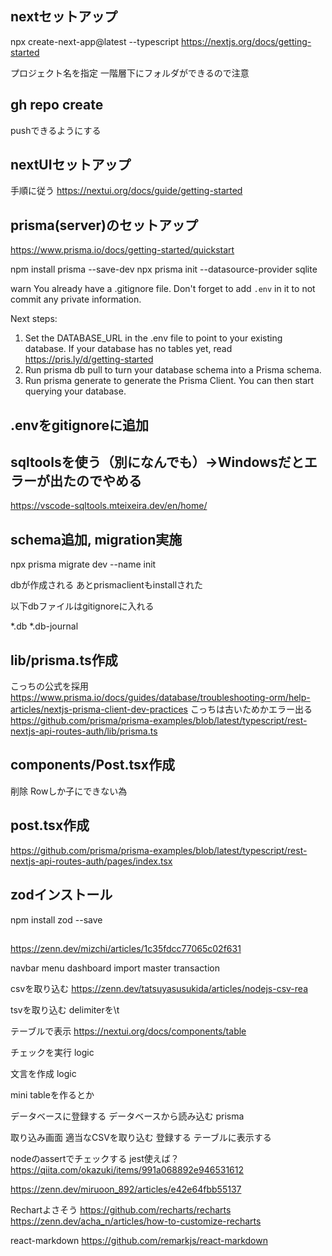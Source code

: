 ## nextセットアップ
npx create-next-app@latest --typescript
https://nextjs.org/docs/getting-started

プロジェクト名を指定
一階層下にフォルダができるので注意

## gh repo create
pushできるようにする

## nextUIセットアップ
手順に従う
https://nextui.org/docs/guide/getting-started


## prisma(server)のセットアップ
https://www.prisma.io/docs/getting-started/quickstart

npm install prisma --save-dev
npx prisma init --datasource-provider sqlite

warn You already have a .gitignore file. Don't forget to add `.env` in it to not commit any private information.

Next steps:
1. Set the DATABASE_URL in the .env file to point to your existing database. If your database has no tables yet, read https://pris.ly/d/getting-started
2. Run prisma db pull to turn your database schema into a Prisma schema.
3. Run prisma generate to generate the Prisma Client. You can then start querying your database.


## .envをgitignoreに追加

## sqltoolsを使う（別になんでも）→Windowsだとエラーが出たのでやめる

https://vscode-sqltools.mteixeira.dev/en/home/

## schema追加, migration実施
npx prisma migrate dev --name init

dbが作成される
あとprismaclientもinstallされた

以下dbファイルはgitignoreに入れる

*.db
*.db-journal


## lib/prisma.ts作成
こっちの公式を採用
https://www.prisma.io/docs/guides/database/troubleshooting-orm/help-articles/nextjs-prisma-client-dev-practices
こっちは古いためかエラー出る
https://github.com/prisma/prisma-examples/blob/latest/typescript/rest-nextjs-api-routes-auth/lib/prisma.ts


## components/Post.tsx作成

削除
Rowしか子にできない為

## post.tsx作成

https://github.com/prisma/prisma-examples/blob/latest/typescript/rest-nextjs-api-routes-auth/pages/index.tsx

## zodインストール

npm install zod --save

## 

https://zenn.dev/mizchi/articles/1c35fdcc77065c02f631


navbar
menu
dashboard
import
master
transaction


csvを取り込む
https://zenn.dev/tatsuyasusukida/articles/nodejs-csv-rea

tsvを取り込む
delimiterを\t

テーブルで表示
https://nextui.org/docs/components/table

チェックを実行
logic

文言を作成
logic

mini tableを作るとか


データベースに登録する
データベースから読み込む
prisma


取り込み画面
適当なCSVを取り込む
登録する
テーブルに表示する

nodeのassertでチェックする
jest使えば？
https://qiita.com/okazuki/items/991a068892e946531612

https://zenn.dev/miruoon_892/articles/e42e64fbb55137


Rechartよさそう
https://github.com/recharts/recharts
https://zenn.dev/acha_n/articles/how-to-customize-recharts



react-markdown
https://github.com/remarkjs/react-markdown